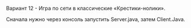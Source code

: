 Вариант 12 - Игра по сети в классические «Крестики-нолики».

Сначала нужно через консоль запустить Server.java, затем Client.Java.

